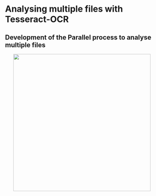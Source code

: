 <h1>Analysing multiple files with Tesseract-OCR</h1>


<h2>Development of the Parallel process to analyse multiple files</h2>
<p align="center">
<img  width = "450"
src = "https://github.com/jinyangjy/PDF_Analaysis_with_pytesseract/assets/107976566/34658e65-853e-48d2-82dd-378688980a64)">
</p>
